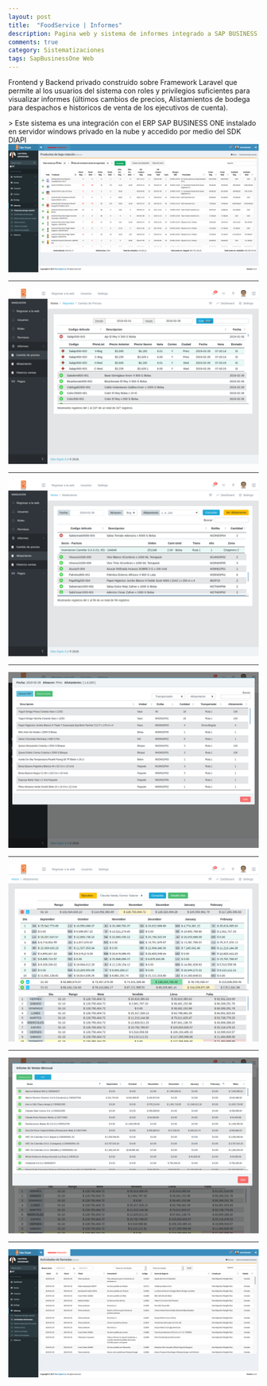```yaml
---
layout: post
title:  "FoodService | Informes"
description: Pagina web y sistema de informes integrado a SAP BUSINESS ONE
comments: true
category: Sistematizaciones
tags: SapBusinessOne Web
---
```

<p>Frontend y Backend privado construido sobre Framework Laravel que permite al los usuarios del sistema con roles y privilegios suficientes para visualizar informes (últimos cambios de precios, Alistamientos de bodega para despachos e historicos de venta de los ejecutivos de cuenta).</p>
> Este sistema es una integración con el ERP SAP BUSINESS ONE instalado en servidor windows privado en la nube y accedido por medio del SDK DIAPI


<img src="/public/imgs/proyectos/SapbusinessOne-informes-ArticulosBajaRotacion.png" />
<hr>
<img src="/public/imgs/proyectos/diezEquisInformes1.png" />
<hr>
<img src="/public/imgs/proyectos/diezEquisInformes2.png" /> 
<hr>
<img src="/public/imgs/proyectos/diezEquisInformes3.png" /> 
<hr>
<img src="/public/imgs/proyectos/diezEquisInformes5.png" /> 
<hr>
<img src="/public/imgs/proyectos/diezEquisInformes6.png" /> 
<hr>
<img src="/public/imgs/proyectos/SapbusinessOne-Informes-ActividadesDeLlamada.png" />
